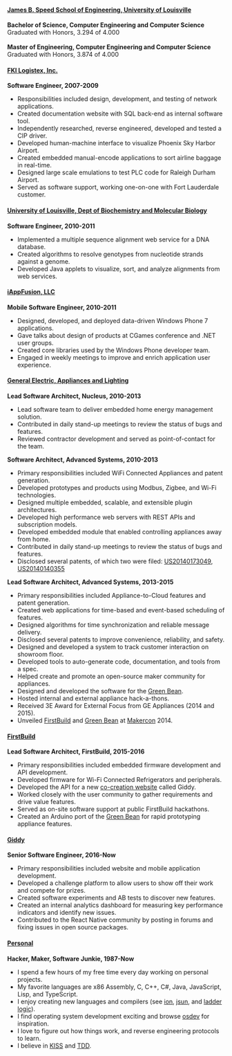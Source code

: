 #### [James B. Speed School of Engineering, University of Louisville](http://louisville.edu/speed/about)
**Bachelor of Science, Computer Engineering and Computer Science**
<br>Graduated with Honors, 3.294 of 4.000
<br><br>**Master of Engineering, Computer Engineering and Computer Science**
<br>Graduated with Honors, 3.874 of 4.000

#### [FKI Logistex, Inc.](http://www.intelligrated.com)
**Software Engineer, 2007-2009**
- Responsibilities included design, development, and testing of network applications.
- Created documentation website with SQL back-end as internal software tool.
- Independently researched, reverse engineered, developed and tested a CIP driver.
- Developed human-machine interface to visualize Phoenix Sky Harbor Airport.
- Created embedded manual-encode applications to sort airline baggage in real-time.
- Designed large scale emulations to test PLC code for Raleigh Durham Airport.
- Served as software support, working one-on-one with Fort Lauderdale customer.

#### [University of Louisville, Dept of Biochemistry and Molecular Biology](http://louisville.edu/medicine/departments/biochemistry)
**Software Engineer, 2010-2011**
- Implemented a multiple sequence alignment web service for a DNA database.
- Created algorithms to resolve genotypes from nucleotide strands against a genome.
- Developed Java applets to visualize, sort, and analyze alignments from web services.

#### [iAppFusion, LLC](http://www.iappfusion.com)
**Mobile Software Engineer, 2010-2011**
- Designed, developed, and deployed data-driven Windows Phone 7 applications.
- Gave talks about design of products at CGames conference and .NET user groups.
- Created core libraries used by the Windows Phone developer team.
- Engaged in weekly meetings to improve and enrich application user experience.

#### [General Electric, Appliances and Lighting](http://www.geappliances.com)
**Lead Software Architect, Nucleus, 2010-2013**
- Lead software team to deliver embedded home energy management solution.
- Contributed in daily stand-up meetings to review the status of bugs and features.
- Reviewed contractor development and served as point-of-contact for the team.

**Software Architect, Advanced Systems, 2010-2013**
- Primary responsibilities included WiFi Connected Appliances and patent generation.
- Developed prototypes and products using Modbus, Zigbee, and Wi-Fi technologies.
- Designed multiple embedded, scalable, and extensible plugin architectures.
- Developed high performance web servers with REST APIs and subscription models.
- Developed embedded module that enabled controlling appliances away from home.
- Contributed in daily stand-up meetings to review the status of bugs and features.
- Disclosed several patents, of which two were filed: [US20140173049](http://www.google.com/patents/US20140173049), [US20140140355](http://www.google.com/patents/US20140140355)

**Lead Software Architect, Advanced Systems, 2013-2015**
- Primary responsibilities included Appliance-to-Cloud features and patent generation.
- Created web applications for time-based and event-based scheduling of features.
- Designed algorithms for time synchronization and reliable message delivery.
- Disclosed several patents to improve convenience, reliability, and safety.
- Designed and developed a system to track customer interaction on showroom floor.
- Developed tools to auto-generate code, documentation, and tools from a spec.
- Helped create and promote an open-source maker community for appliances.
- Designed and developed the software for the [Green Bean](https://github.com/GEMakers/green-bean).
- Hosted internal and external appliance hack-a-thons.
- Received 3E Award for External Focus from GE Appliances (2014 and 2015).
- Unveiled [FirstBuild](https://firstbuild.com) and [Green Bean](https://firstbuild.com/greenbean) at [Makercon](http://makercon.com) 2014.

#### [FirstBuild](http://www.firstbuild.com)
**Lead Software Architect, FirstBuild, 2015-2016**
- Primary responsibilities included embedded firmware development and API development.
- Developed firmware for Wi-Fi Connected Refrigerators and peripherals.
- Developed the API for a new [co-creation website](https://cocreate.firstbuild.com) called Giddy.
- Worked closely with the user community to gather requirements and drive value features.
- Served as on-site software support at public FirstBuild hackathons.
- Created an Arduino port of the [Green Bean](https://firstbuild.com/greenbean) for rapid prototyping appliance features.

#### [Giddy](http://www.giddy.io)
**Senior Software Engineer, 2016-Now**
- Primary responsibilities included website and mobile application development.
- Developed a challenge platform to allow users to show off their work and compete for prizes.
- Created software experiments and AB tests to discover new features.
- Created an internal analytics dashboard for measuring key performance indicators and identify new issues.
- Contributed to the React Native community by posting in forums and fixing issues in open source packages.

#### [Personal](https://github.com/bakerface)
**Hacker, Maker, Software Junkie, 1987-Now**
- I spend a few hours of my free time every day working on personal projects.
- My favorite languages are x86 Assembly, C, C++, C#, Java, JavaScript, Lisp, and TypeScript.
- I enjoy creating new languages and compilers (see [ion](https://github.com/bakerface/ion), [jsun](https://github.com/bakerface/jsun), and [ladder logic](https://github.com/bakerface/ll)).
- I find operating system development exciting and browse [osdev](http://wiki.osdev.org) for inspiration.
- I love to figure out how things work, and reverse engineering protocols to learn.
- I believe in [KISS](http://en.wikipedia.org/wiki/KISS_principle) and [TDD](https://en.wikipedia.org/wiki/Test-driven_development).
